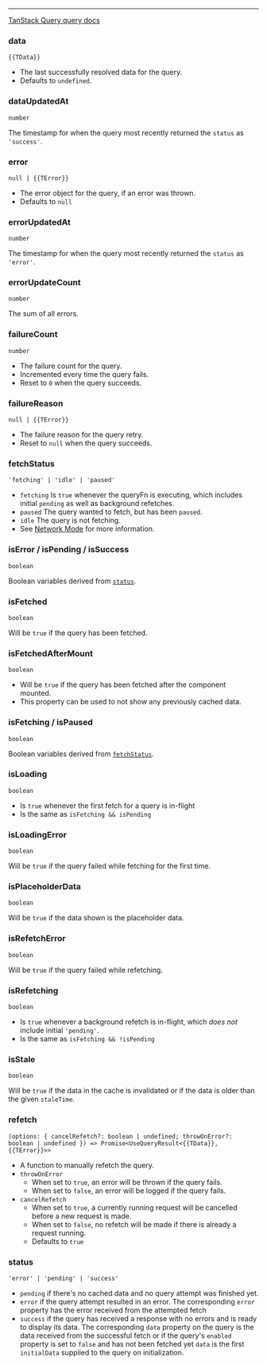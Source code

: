 <!--
<script setup>
const TData = 'TData'
const TError = 'TError'
</script>
-->

<br />

---

[TanStack Query query docs](https://tanstack.com/query/latest/docs/react/reference/useQuery)

### data

`{{TData}}`

- The last successfully resolved data for the query.
- Defaults to `undefined`.

### dataUpdatedAt

`number`

The timestamp for when the query most recently returned the `status` as `'success'`.

### error

`null | {{TError}}`

- The error object for the query, if an error was thrown.
- Defaults to `null`

### errorUpdatedAt

`number`

The timestamp for when the query most recently returned the `status` as `'error'`.

### errorUpdateCount

`number`

The sum of all errors.

### failureCount

`number`

- The failure count for the query.
- Incremented every time the query fails.
- Reset to `0` when the query succeeds.

### failureReason

`null | {{TError}}`

- The failure reason for the query retry.
- Reset to `null` when the query succeeds.

### fetchStatus

`'fetching' | 'idle' | 'paused'`

- `fetching` Is `true` whenever the queryFn is executing, which includes initial `pending` as well as background refetches.
- `paused` The query wanted to fetch, but has been `paused`.
- `idle` The query is not fetching.
- See [Network Mode](https://tanstack.com/query/latest/docs/react/guides/network-mode) for more information.

### isError / isPending / isSuccess

`boolean`

Boolean variables derived from [`status`](#status).

### isFetched

`boolean`

Will be `true` if the query has been fetched.

### isFetchedAfterMount

`boolean`

- Will be `true` if the query has been fetched after the component mounted.
- This property can be used to not show any previously cached data.

### isFetching / isPaused

`boolean`

Boolean variables derived from [`fetchStatus`](#fetchstatus).

### isLoading

`boolean`

- Is `true` whenever the first fetch for a query is in-flight
- Is the same as `isFetching && isPending`

### isLoadingError

`boolean`

Will be `true` if the query failed while fetching for the first time.

### isPlaceholderData

`boolean`

Will be `true` if the data shown is the placeholder data.

### isRefetchError

`boolean`

Will be `true` if the query failed while refetching.

### isRefetching

`boolean`

- Is `true` whenever a background refetch is in-flight, which _does not_ include initial `'pending'`.
- Is the same as `isFetching && !isPending`

### isStale

`boolean`

Will be `true` if the data in the cache is invalidated or if the data is older than the given `staleTime`.

### refetch

`(options: { cancelRefetch?: boolean | undefined; throwOnError?: boolean | undefined }) => Promise<UseQueryResult<{{TData}}, {{TError}}>>`

- A function to manually refetch the query.
- `throwOnError`
  - When set to `true`, an error will be thrown if the query fails.
  - When set to `false`, an error will be logged if the query fails.
- `cancelRefetch`
  - When set to `true`, a currently running request will be cancelled before a new request is made.
  - When set to `false`, no refetch will be made if there is already a request running.
  - Defaults to `true`

### status

`'error' | 'pending' | 'success'`

- `pending` if there's no cached data and no query attempt was finished yet.
- `error` if the query attempt resulted in an error. The corresponding `error` property has the error received from the attempted fetch
- `success` if the query has received a response with no errors and is ready to display its data. The corresponding `data` property on the query is the data received from the successful fetch or if the query's `enabled` property is set to `false` and has not been fetched yet `data` is the first `initialData` supplied to the query on initialization.
